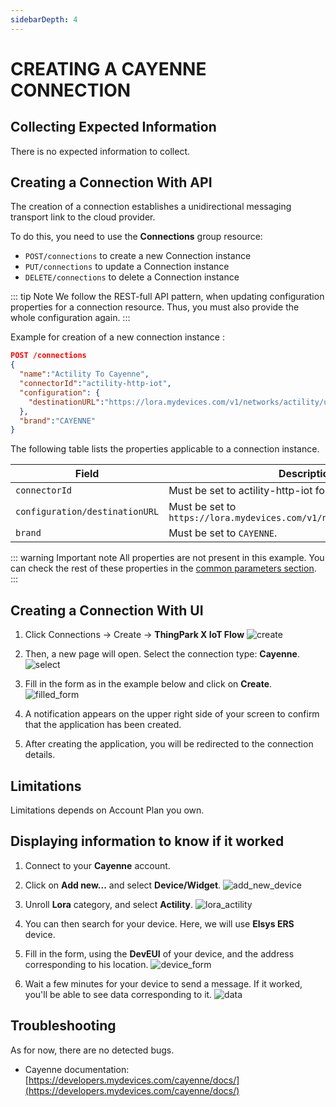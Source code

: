```yaml
---
sidebarDepth: 4
---
```


# CREATING A CAYENNE CONNECTION

## Collecting Expected Information

There is no expected information to collect.

## Creating a Connection With API

The creation of a connection establishes a unidirectional messaging transport link to the cloud provider.

To do this, you need to use the **Connections** group resource:
*	`POST/connections` to create a new Connection instance
*	`PUT/connections` to update a Connection instance
*	`DELETE/connections` to delete a Connection instance

::: tip Note
We follow the REST-full API pattern, when updating configuration properties for a connection resource. Thus, you must also provide the whole configuration again.
:::

Example for creation of a new connection instance :

```json
POST /connections
{
  "name":"Actility To Cayenne",
  "connectorId":"actility-http-iot",
  "configuration": {
    "destinationURL":"https://lora.mydevices.com/v1/networks/actility/uplink"
  },
  "brand":"CAYENNE"
}
```

The following table lists the properties applicable to a connection instance.

| Field | Description |
| ------ | ----------- |
| ```connectorId``` | Must be set to actility-http-iot for Cayenne platform. |
| ```configuration/destinationURL``` | Must be set to ``https://lora.mydevices.com/v1/networks/actility/uplink`` |
| ```brand``` | Must be set to ```CAYENNE```. |

::: warning Important note
All properties are not present in this example. You can check the rest of these properties in the [common parameters section](../../Getting_Started/Setting_Up_A_Connection_instance/About_connections.html#common-parameters).
:::

## Creating a Connection With UI

1. Click Connections -> Create -> **ThingPark X IoT Flow**
![create](./images/create.png)

2. Then, a new page will open. Select the connection type: **Cayenne**.
![select](./images/select.png)

3. Fill in the form as in the example below and click on **Create**.
![filled_form](./images/filled_form.png)

4. A notification appears on the upper right side of your screen to confirm that the application has been created.

5. After creating the application, you will be redirected to the connection details.

## Limitations

Limitations depends on Account Plan you own.

## Displaying information to know if it worked

1. Connect to your **Cayenne** account.

2. Click on **Add new...** and select **Device/Widget**.
![add_new_device](./images/add_new_device.png)

3. Unroll **Lora** category, and select **Actility**.
![lora_actility](./images/lora_actility.png)

4. You can then search for your device. Here, we will use **Elsys ERS** device.

5. Fill in the form, using the **DevEUI** of your device, and the address corresponding to his location.
![device_form](./images/device_form.png)

6. Wait a few minutes for your device to send a message. If it worked, you'll be able to see data corresponding to it.
![data](./images/data.png)


## Troubleshooting

As for now, there are no detected bugs.

* Cayenne documentation: [https://developers.mydevices.com/cayenne/docs/](https://developers.mydevices.com/cayenne/docs/)